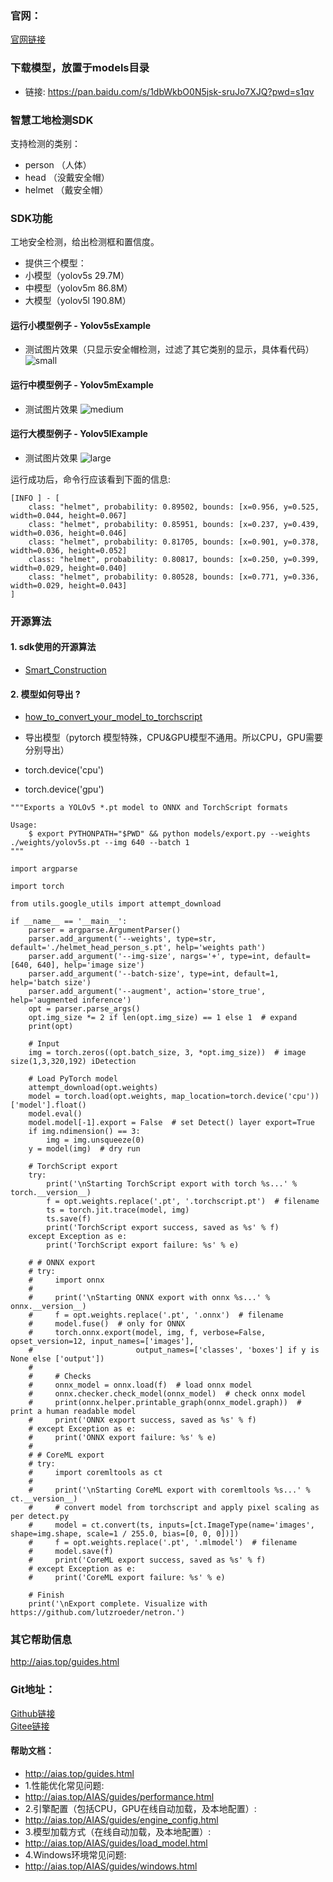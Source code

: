 ### 官网：
[官网链接](http://www.aias.top/)

### 下载模型，放置于models目录
- 链接: https://pan.baidu.com/s/1dbWkbO0N5jsk-sruJo7XJQ?pwd=s1qv

### 智慧工地检测SDK
支持检测的类别：
- person （人体）
- head   （没戴安全帽）
- helmet （戴安全帽）

### SDK功能
工地安全检测，给出检测框和置信度。
- 提供三个模型：
- 小模型（yolov5s 29.7M）
- 中模型（yolov5m 86.8M）
- 大模型（yolov5l 190.8M）

#### 运行小模型例子 - Yolov5sExample
- 测试图片效果（只显示安全帽检测，过滤了其它类别的显示，具体看代码）
![small](https://aias-home.oss-cn-beijing.aliyuncs.com/AIAS/sec_sdks/images/helmet_head_person_s.jpeg)

#### 运行中模型例子 - Yolov5mExample
- 测试图片效果
![medium](https://aias-home.oss-cn-beijing.aliyuncs.com/AIAS/sec_sdks/images/helmet_head_person_m.jpeg)

#### 运行大模型例子 - Yolov5lExample
- 测试图片效果
![large](https://aias-home.oss-cn-beijing.aliyuncs.com/AIAS/sec_sdks/images/helmet_head_person_l.jpeg)


运行成功后，命令行应该看到下面的信息:
```text
[INFO ] - [
	class: "helmet", probability: 0.89502, bounds: [x=0.956, y=0.525, width=0.044, height=0.067]
	class: "helmet", probability: 0.85951, bounds: [x=0.237, y=0.439, width=0.036, height=0.046]
	class: "helmet", probability: 0.81705, bounds: [x=0.901, y=0.378, width=0.036, height=0.052]
	class: "helmet", probability: 0.80817, bounds: [x=0.250, y=0.399, width=0.029, height=0.040]
	class: "helmet", probability: 0.80528, bounds: [x=0.771, y=0.336, width=0.029, height=0.043]
]
```


### 开源算法
#### 1. sdk使用的开源算法
- [Smart_Construction](https://github.com/PeterH0323/Smart_Construction)

#### 2. 模型如何导出 ?
- [how_to_convert_your_model_to_torchscript](http://docs.djl.ai/docs/pytorch/how_to_convert_your_model_to_torchscript.html)

- 导出模型（pytorch 模型特殊，CPU&GPU模型不通用。所以CPU，GPU需要分别导出）
- torch.device('cpu')
- torch.device('gpu')
```text
"""Exports a YOLOv5 *.pt model to ONNX and TorchScript formats

Usage:
    $ export PYTHONPATH="$PWD" && python models/export.py --weights ./weights/yolov5s.pt --img 640 --batch 1
"""

import argparse

import torch

from utils.google_utils import attempt_download

if __name__ == '__main__':
    parser = argparse.ArgumentParser()
    parser.add_argument('--weights', type=str, default='./helmet_head_person_s.pt', help='weights path')
    parser.add_argument('--img-size', nargs='+', type=int, default=[640, 640], help='image size')
    parser.add_argument('--batch-size', type=int, default=1, help='batch size')
    parser.add_argument('--augment', action='store_true', help='augmented inference')
    opt = parser.parse_args()
    opt.img_size *= 2 if len(opt.img_size) == 1 else 1  # expand
    print(opt)

    # Input
    img = torch.zeros((opt.batch_size, 3, *opt.img_size))  # image size(1,3,320,192) iDetection

    # Load PyTorch model
    attempt_download(opt.weights)
    model = torch.load(opt.weights, map_location=torch.device('cpu'))['model'].float()
    model.eval()
    model.model[-1].export = False  # set Detect() layer export=True
    if img.ndimension() == 3:
        img = img.unsqueeze(0)
    y = model(img)  # dry run

    # TorchScript export
    try:
        print('\nStarting TorchScript export with torch %s...' % torch.__version__)
        f = opt.weights.replace('.pt', '.torchscript.pt')  # filename
        ts = torch.jit.trace(model, img)
        ts.save(f)
        print('TorchScript export success, saved as %s' % f)
    except Exception as e:
        print('TorchScript export failure: %s' % e)

    # # ONNX export
    # try:
    #     import onnx
    #
    #     print('\nStarting ONNX export with onnx %s...' % onnx.__version__)
    #     f = opt.weights.replace('.pt', '.onnx')  # filename
    #     model.fuse()  # only for ONNX
    #     torch.onnx.export(model, img, f, verbose=False, opset_version=12, input_names=['images'],
    #                       output_names=['classes', 'boxes'] if y is None else ['output'])
    #
    #     # Checks
    #     onnx_model = onnx.load(f)  # load onnx model
    #     onnx.checker.check_model(onnx_model)  # check onnx model
    #     print(onnx.helper.printable_graph(onnx_model.graph))  # print a human readable model
    #     print('ONNX export success, saved as %s' % f)
    # except Exception as e:
    #     print('ONNX export failure: %s' % e)
    #
    # # CoreML export
    # try:
    #     import coremltools as ct
    #
    #     print('\nStarting CoreML export with coremltools %s...' % ct.__version__)
    #     # convert model from torchscript and apply pixel scaling as per detect.py
    #     model = ct.convert(ts, inputs=[ct.ImageType(name='images', shape=img.shape, scale=1 / 255.0, bias=[0, 0, 0])])
    #     f = opt.weights.replace('.pt', '.mlmodel')  # filename
    #     model.save(f)
    #     print('CoreML export success, saved as %s' % f)
    # except Exception as e:
    #     print('CoreML export failure: %s' % e)

    # Finish
    print('\nExport complete. Visualize with https://github.com/lutzroeder/netron.')

```

### 其它帮助信息
http://aias.top/guides.html

### Git地址：   
[Github链接](https://github.com/mymagicpower/AIAS)    
[Gitee链接](https://gitee.com/mymagicpower/AIAS)   


#### 帮助文档：
- http://aias.top/guides.html
- 1.性能优化常见问题:
- http://aias.top/AIAS/guides/performance.html
- 2.引擎配置（包括CPU，GPU在线自动加载，及本地配置）:
- http://aias.top/AIAS/guides/engine_config.html
- 3.模型加载方式（在线自动加载，及本地配置）:
- http://aias.top/AIAS/guides/load_model.html
- 4.Windows环境常见问题:
- http://aias.top/AIAS/guides/windows.html